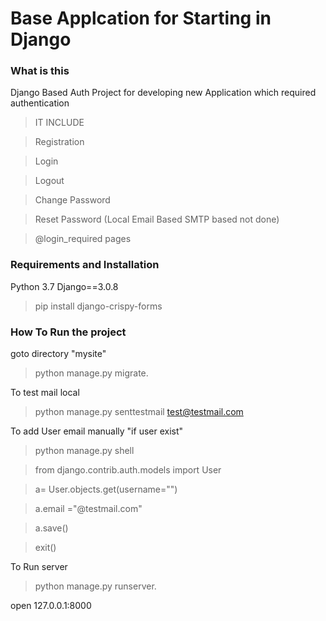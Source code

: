 # Base Applcation for Starting in Django

### What is this

Django Based Auth Project for developing new Application which required authentication
>IT INCLUDE

>Registration

>Login

>Logout

>Change Password

>Reset Password (Local Email Based SMTP based not done)

>@login_required pages

### Requirements and Installation
Python 3.7
Django==3.0.8

>pip install django-crispy-forms

### How To Run the project
goto directory "mysite"
>python manage.py migrate. 

To test mail local
>python manage.py senttestmail test@testmail.com

To add User email manually "if user exist"
>python manage.py shell

>from django.contrib.auth.models import User

>a= User.objects.get(username="<username>")  

>a.email ="<username>@testmail.com"

>a.save()

>exit()

To Run server

>python manage.py runserver.

open 127.0.0.1:8000

